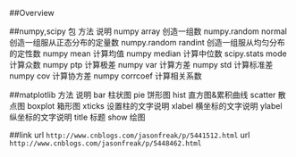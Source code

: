 ##Overview

##numpy,scipy
包  方法    说明
numpy   array   创造一组数
numpy.random    normal  创造一组服从正态分布的定量数
numpy.random    randint 创造一组服从均匀分布的定性数
numpy   mean    计算均值
numpy   median  计算中位数
scipy.stats mode    计算众数
numpy   ptp 计算极差
numpy   var 计算方差
numpy   std 计算标准差
numpy   cov 计算协方差
numpy   corrcoef    计算相关系数

##matplotlib
方法    说明
bar 柱状图
pie 饼形图
hist    直方图&累积曲线
scatter 散点图
boxplot 箱形图
xticks  设置柱的文字说明
xlabel  横坐标的文字说明
ylabel  纵坐标的文字说明
title   标题
show    绘图

##link
url `http://www.cnblogs.com/jasonfreak/p/5441512.html`
url `http://www.cnblogs.com/jasonfreak/p/5448462.html`
